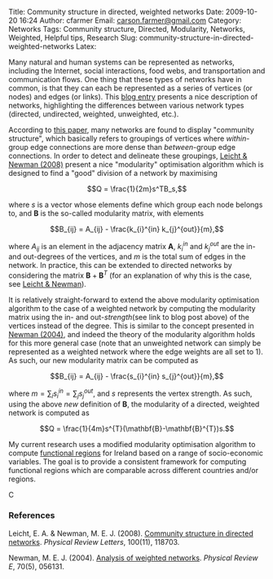 Title: Community structure in directed, weighted networks
Date: 2009-10-20 16:24
Author: cfarmer
Email:  carson.farmer@gmail.com
Category: Networks
Tags: Community structure, Directed, Modularity, Networks, Weighted, Helpful tips, Research
Slug: community-structure-in-directed-weighted-networks
Latex:

Many natural and human systems can be represented as networks, including
the Internet, social interactions, food webs, and transportation and
communication flows. One thing that these types of networks have in
common, is that they can each be represented as a series of vertices (or
nodes) and edges (or links). This [blog entry][] presents a nice
description of networks, highlighting the differences between various
network types (directed, undirected, weighted, unweighted, etc.).
<!--more-->

According to [this paper][leicht], many
networks are found to display "community structure", which basically
refers to groupings of vertices where *within*-group edge connections
are more dense than *between*-group edge connections. In order to detect
and delineate these groupings, [Leicht & Newman (2008)][leicht] present a nice "modularity" optimisation algorithm which is
designed to find a "good" division of a network by maximising

$$Q = \frac{1}{2m}s^TB_s,$$

where $s$ is a vector whose elements define which group each node
belongs to, and $\mathbf{B}$ is the so-called modularity matrix, with elements

$$B_{ij} = A_{ij} - \frac{k_{i}^{in} k_{j}^{out}}{m},$$

where $A_{ij}$ is an element in the adjacency matrix $\mathbf{A}$, $k_{i}^{in}$
and $k_{j}^{out}$ are the in- and out-degrees of the vertices, and $m$ is
the total sum of edges in the network. In practice, this can be extended
to directed networks by considering the matrix $\mathbf{B} + \mathbf{B}^T$ (for an
explanation of why this is the case, see [Leicht & Newman][leicht]).

It is relatively straight-forward to extend the above modularity
optimisation algorithm to the case of a weighted network by computing
the modularity matrix using the in- and out-*strength*(see link to blog
post above) of the vertices instead of the degree. This is similar to
the concept presented in [Newman (2004)][newman], and indeed the
theory of the modularity algorithm holds for this more general case
(note that an unweighted network can simply be represented as a weighted
network where the edge weights are all set to 1). As such, our new
modularity matrix can be computed as

$$B_{ij} = A_{ij} - \frac{s_{i}^{in} s_{j}^{out}}{m},$$

where $m = \sum_{i}s_{i}^{in} = \sum_{j} s_j^{out}$, and $s$ represents the vertex
strength. As such, using the above *new* definition of $\mathbf{B}$, the
modularity of a directed, weighted network is computed as

$$Q = \frac{1}{4m}s^{T}(\mathbf{B}-\mathbf{B}^{T})s.$$

My current research uses a modified modularity optimisation algorithm to
compute [functional regions][] for Ireland based on a range of
socio-economic variables. The goal is to provide a consistent framework
for computing functional regions which are comparable across different
countries and/or regions.

C

### References

Leicht, E. A. & Newman, M. E. J. (2008). [Community structure in directed networks][leicht].
*Physical Review Letters*, 100(11), 118703.

Newman, M. E. J. (2004). [Analysis of weighted networks][newman]. *Physical Review E*, 70(5), 056131.

[blog entry]: http://toreopsahl.com/2008/11/28/network-weighted-network/
[leicht]: http://arxiv.org/abs/0709.4500
[newman]: http://arxiv.org/abs/cond-mat/0407503
[functional regions]: http://en.wikipedia.org/wiki/Functional_region
